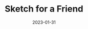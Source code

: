 ---
title: Sketch for a Friend
fulltitle: Sketch for a Friend
date: 2023-01-31
tags:
- 2023

characters:
- tzipora
categories:
- commissions & fan art
keywords:
- 2023
url: /stories/neko/
toc: false
rgb: 177, 66, 99
image: /images/sketches/neko.jpg
reddit: null
print: null
video: null
caption: A drawing for my friend Nubik, featuring his character, Neko.
---